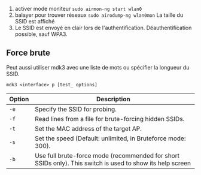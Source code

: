 1. activer mode moniteur `sudo airmon-ng start wlan0`
2. balayer pour trouver réseaux `sudo airodump-ng wlan0mon` La taille du SSID est affiché
3. Le SSID est envoyé en clair lors de l'authentification. Déauthentification possible, sauf WPA3.

## Force brute
Peut aussi utiliser mdk3 avec une liste de mots ou spécifier la longueur du SSID.
 ```usage
mdk3 <interface> p [test_ options]
```

|**Option**|**Description**|
|---|---|
|`-e`|Specify the SSID for probing.|
|`-f`|Read lines from a file for brute-forcing hidden SSIDs.|
|`-t`|Set the MAC address of the target AP.|
|`-s`|Set the speed (Default: unlimited, in Bruteforce mode: 300).|
|`-b`|Use full brute-force mode (recommended for short SSIDs only). This switch is used to show its help screen|